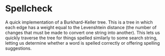 Spellcheck
==========

A quick implementation of a Burkhard-Keller tree. This is a tree in which each edge has a weight equal to the Levenshtein distance (the number of changes that must be made to convert one string into another). This lets us quickly traverse the tree for things spelled similarly to some search string, letting us determine whether a word is spelled correctly or offering spelling suggestions.
